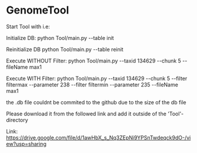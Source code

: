 # GenomeTool
Start Tool with i.e:

Initialize DB:
python Tool/main.py --table init 

Reinitialize DB
python Tool/main.py --table reinit 

Execute WITHOUT Filter:
python Tool/main.py --taxid 134629 --chunk 5 --fileName max1

Execute WITH Filter:
python Tool/main.py --taxid 134629 --chunk 5 --filter filtermax --parameter 238  --filter filtermin --parameter 235  --fileName max1

the .db file couldnt be commited to the github due to the size of the db file

Please download it from the followed link and add it outside of the 'Tool'-directory

Link: https://drive.google.com/file/d/1awHbX_s_Nq3ZEpNi9YPSnTwdeqck9dO-/view?usp=sharing